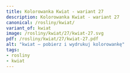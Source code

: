 ```yaml
---
title: Kolorowanka Kwiat - wariant 27
description: Kolorowanka Kwiat - wariant 27
canonical: /rosliny/kwiat/
variant_of: kwiat
image: /rosliny/kwiat/27/kwiat-27.svg
pdf: /rosliny/kwiat/27/kwiat-27.pdf
alt: "kwiat – pobierz i wydrukuj kolorowankę"
tags:
- rosliny
- kwiat
---
```

